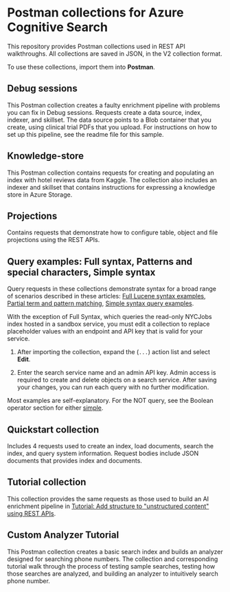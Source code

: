 # Postman collections for Azure Cognitive Search

This repository provides Postman collections used in REST API walkthroughs. All collections are saved in JSON, in the V2 collection format.

To use these collections, import them into **Postman**.

## Debug sessions

This Postman collection creates a faulty enrichment pipeline with problems you can fix in Debug sessions. Requests create a data source, index, indexer, and skillset. The data source points to a Blob container that you create, using clinical trial PDFs that you upload. For instructions on how to set up this pipeline, see the readme file for this sample.

## Knowledge-store

This Postman collection contains requests for creating and populating an index with hotel reviews data from Kaggle. The collection also includes an indexer and skillset that contains instructions for expressing a knowledge store in Azure Storage.

## Projections

Contains requests that demonstrate how to configure table, object and file projections using the REST APIs.  

## Query examples: Full syntax, Patterns and special characters, Simple syntax

Query requests in these collections demonstrate syntax for a broad range of scenarios described in these articles: [Full Lucene syntax examples](https://docs.microsoft.com/azure/search/search-query-lucene-examples), [Partial term and pattern matching](https://docs.microsoft.com/azure/search/search-query-partial-matching), [Simple syntax query examples](https://docs.microsoft.com/azure/search/query-simple-syntax).

With the exception of Full Syntax, which queries the read-only NYCJobs index hosted in a sandbox service, you must edit a collection to replace placeholder values with an endpoint and API key that is valid for your service.

1. After importing the collection, expand the (`...`) action list and select **Edit**.

2. Enter the search service name and an admin API key. Admin access is required to create and delete objects on a search service. After saving your changes, you can run each query with no further modification.

Most examples are self-explanatory. For the NOT query, see the Boolean operator section for either [simple](https://docs.microsoft.com/azure/search/query-simple-syntax).

## Quickstart collection

Includes 4 requests used to create an index, load documents, search the index, and query system information. Request bodies include JSON documents that provides index and documents.  

## Tutorial collection

This collection provides the same requests as those used to build an AI enrichment pipeline in [Tutorial: Add structure to "unstructured content" using REST APIs](https://docs.microsoft.com/azure/search/cognitive-search-tutorial-blob).

## Custom Analyzer Tutorial

This Postman collection creates a basic search index and builds an analyzer designed for searching phone numbers. The collection and corresponding tutorial walk through the process of testing sample searches, testing how those searches are analyzed, and building an analyzer to intuitively search phone number.
